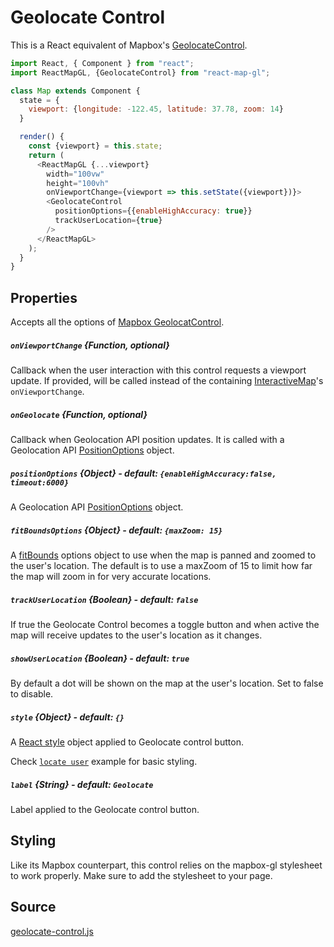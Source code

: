 # Geolocate Control

This is a React equivalent of Mapbox's [GeolocateControl](https://www.mapbox.com/mapbox-gl-js/api/#geolocatecontrol).

```js
import React, { Component } from "react";
import ReactMapGL, {GeolocateControl} from "react-map-gl";

class Map extends Component {
  state = {
    viewport: {longitude: -122.45, latitude: 37.78, zoom: 14}
  }

  render() {
    const {viewport} = this.state;
    return (
      <ReactMapGL {...viewport}
        width="100vw"
        height="100vh"
        onViewportChange={viewport => this.setState({viewport})}>
        <GeolocateControl
          positionOptions={{enableHighAccuracy: true}}
          trackUserLocation={true}
        />
      </ReactMapGL>
    );
  }
}
```

## Properties

Accepts all the options of [Mapbox GeolocatControl](https://docs.mapbox.com/mapbox-gl-js/api/#geolocatecontrol).

##### `onViewportChange` {Function, optional}

Callback when the user interaction with this control requests a viewport update. If provided, will be called instead of the containing [InteractiveMap](/docs/components/interactive-map.md)'s `onViewportChange`.

##### `onGeolocate` {Function, optional}

Callback when Geolocation API position updates. It is called with a Geolocation API [PositionOptions](https://developer.mozilla.org/en-US/docs/Web/API/PositionOptions) object.

##### `positionOptions` {Object} - default: `{enableHighAccuracy:false, timeout:6000}`

A Geolocation API [PositionOptions](https://developer.mozilla.org/en-US/docs/Web/API/PositionOptions) object.

##### `fitBoundsOptions` {Object} - default: `{maxZoom: 15}`

A [fitBounds](https://docs.mapbox.com/mapbox-gl-js/api/#map#fitbounds) options object to use when the map is panned and zoomed to the user's location. The default is to use a  maxZoom of 15 to limit how far the map will zoom in for very accurate locations.

##### `trackUserLocation` {Boolean} - default: `false`

If true the Geolocate Control becomes a toggle button and when active the map will receive updates to the user's location as it changes.

##### `showUserLocation` {Boolean} - default: `true`

By default a dot will be shown on the map at the user's location. Set to false to disable.

##### `style` {Object} - default: `{}`

A [React style](https://reactjs.org/docs/dom-elements.html#style) object applied to Geolocate control button.

Check [`locate user`](https://github.com/uber/react-map-gl/tree/5.1-release/examples/locate-user/src/app.js) example for basic styling.

##### `label` {String} - default: `Geolocate`

Label applied to the Geolocate control button.

## Styling

Like its Mapbox counterpart, this control relies on the mapbox-gl stylesheet to work properly. Make sure to add the stylesheet to your page.

## Source

[geolocate-control.js](https://github.com/uber/react-map-gl/tree/5.1-release/src/components/geolocate-control.js)

